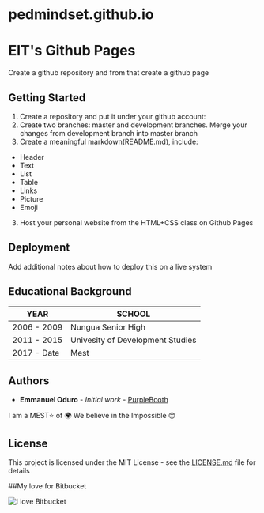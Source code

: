 # pedmindset.github.io

# EIT's Github Pages

Create a github repository and from that create a github page

## Getting Started

1. Create a repository and put it under your github account:
2. Create two branches: master and development branches. Merge your changes from development branch into master branch
3. Create a meaningful markdown(README.md), include: 
* Header 
* Text
* List
* Table
* Links
* Picture 
* Emoji 
3. 	Host your personal website from the HTML+CSS class on Github Pages


## Deployment

Add additional notes about how to deploy this on a live system

## Educational Background

YEAR | SCHOOL
-----|-------
2006 - 2009 | Nungua Senior High
2011 - 2015 | Univesity of Development Studies
2017 - Date | Mest


## Authors

* **Emmanuel Oduro** - *Initial work* - [PurpleBooth](https://github.com/pedmindset)

I am a MEST:star: of :earth_africa: We believe in the Impossible :blush:

## License

This project is licensed under the MIT License - see the [LICENSE.md](LICENSE.md) file for details

##My love for Bitbucket

![I love Bitbucket](http://octodex.github.com/images/octdrey-catburn.jpg)


